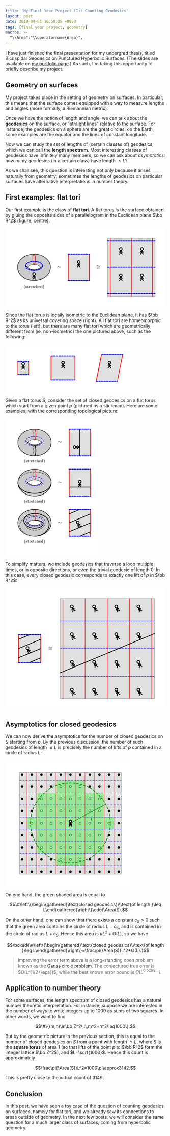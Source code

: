 ```yaml
---
title: 'My Final Year Project (I): Counting Geodesics'
layout: post
date: 2019-04-01 16:58:25 +0800
tags: [final year project, geometry]
macros: >-
  "\\Area":"\\operatorname{Area}",
---
```


I have just finished the final presentation for my undergrad thesis, titled Bicuspidal Geodesics on Punctured Hyperbolic Surfaces. (The slides are available on [my portfolio page](/portfolio).) As such, I'm taking this opportunity to briefly describe my project.

<!--more-->

## Geometry on surfaces

My project takes place in the setting of geometry on surfaces. In particular, this means that the surface comes equipped with a way to measure lengths and angles (more formally, a Riemannian metric).

Once we have the notion of length and angle, we can talk about the __geodesics__ on the surface, or "straight lines" relative to the surface. For instance, the geodesics on a sphere are the great circles; on the Earth, some examples are the equator and the lines of constant longitude.

Now we can study the set of lengths of (certain classes of) geodesics, which we can call the __length spectrum__. Most interesting classes of geodesics have infinitely many members, so we can ask about _asymptotics_: how many geodesics (in a certain class) have length $\leq L$?

As we shall see, this question is interesting not only because it arises naturally from geometry; sometimes the lengths of geodesics on particular surfaces have alternative interpretations in number theory.

## First examples: flat tori

Our first example is the class of __flat tori__. A flat torus is the surface obtained by gluing the opposite sides of a parallelogram in the Euclidean plane $\bb R^2$ (figure, centre).

![A flat torus and its universal cover.](/assets/Y4S2/fyp-fig-1.png)

Since the flat torus is locally isometric to the Euclidean plane, it has $\bb R^2$ as its universal covering space (right).  All flat tori are homeomorphic to the torus (left), but there are many flat tori which are geometrically different from (ie. non-isometric) the one pictured above, such as the following:

<img src="/assets/Y4S2/fyp-fig-2.png" alt="Some closed geodesics on a flat torus." style="width:80%!important">

Given a flat torus $S$, consider the set of closed geodesics on a flat torus which start from a given point $p$ (pictured as a stickman). Here are some examples, with the corresponding topological picture:

<img src="/assets/Y4S2/fyp-fig-3.png" alt="Some closed geodesics on a flat torus." style="width:60%!important">

To simplify matters, we include geodesics that traverse a loop multiple times, or in opposite directions, or even the trivial geodesic of length $0$. In this case, every closed geodesic corresponds to exactly one lift of $p$ in $\bb R^2$:

![Closed geodesics correspond to images in the universal cover.](/assets/Y4S2/fyp-fig-4.png)

## Asymptotics for closed geodesics

We can now derive the asymptotics for the number of closed geodesics on $S$ starting from $p$. By the previous discussion, the number of such geodesics of length $\leq L$ is precisely the number of lifts of $p$ contained in a circle of radius $L$:

<img src="/assets/Y4S2/fyp-fig-5.png" alt="Lattice points in a circle of radius L." style="width:80%!important">

On one hand, the green shaded area is equal to

$$\#\left\{\begin{gathered}\text{closed geodesics}\\\text{of length }\leq L\end{gathered}\right\}\cdot\Area(S).$$

On the other hand, one can show that there exists a constant $c_S>0$ such that the green area contains the circle of radius $L-c_S$, and is contained in the circle of radius $L+c_S$. Hence this area is $\pi L^2+O(L)$, so we have

$$\boxed{\#\left\{\begin{gathered}\text{closed geodesics}\\\text{of length }\leq L\end{gathered}\right\}=\frac\pi{\Area(S)}L^2+O(L).}$$

> Improving the error term above is a long-standing open problem known as the [Gauss circle problem](https://en.wikipedia.org/wiki/Gauss_circle_problem). The conjectured true error is $O(L^{1/2+\eps})$, while the best known error bound is $O(L^{0.6298\ldots})$.

## Application to number theory

For some surfaces, the length spectrum of closed geodesics has a natural number theoretic interpretation. For instance, suppose we are interested in the number of ways to write integers up to $1000$ as sums of two squares. In other words, we want to find

$$\#\{(m,n)\in\bb Z^2\,:\,m^2+n^2\leq1000\}.$$

But by the geometric picture in the previous section, this is equal to the number of closed geodesics on $S$ from a point with length $\leq L$, where $S$ is the __square torus__ of area $1$ (so that lifts of the point $p$ to $\bb R^2$ form the integer lattice $\bb Z^2$), and $L=\sqrt{1000}$. Hence this count is approximately

$$\frac\pi{\Area(S)}L^2=1000\pi\approx3142.$$

This is pretty close to the actual count of $3149$.

## Conclusion

In this post, we have seen a toy case of the question of counting geodesics on surfaces, namely for flat tori, and we already saw its connections to areas outside of geometry. In the next few posts, we will consider the same question for a much larger class of surfaces, coming from hyperbolic geometry.